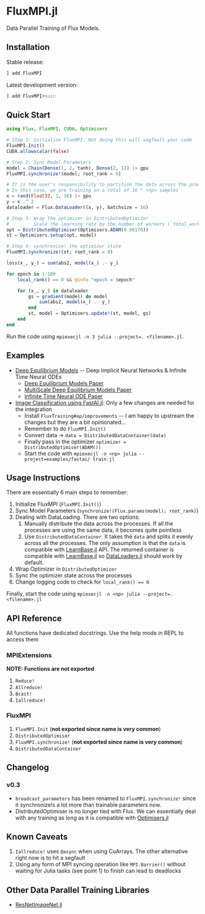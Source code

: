 # FluxMPI.jl

Data Parallel Training of Flux Models.

## Installation

Stable release:

```julia
] add FluxMPI
```

Latest development version:

```julia
] add FluxMPI#main
```

## Quick Start

```julia
using Flux, FluxMPI, CUDA, Optimisers

# Step 1: Initialize FluxMPI. Not doing this will segfault your code
FluxMPI.Init()
CUDA.allowscalar(false)

# Step 2: Sync Model Parameters
model = Chain(Dense(1, 2, tanh), Dense(2, 1)) |> gpu
FluxMPI.synchronize!(model; root_rank = 0)

# It is the user's responsibility to partition the data across the processes
# In this case, we are training on a total of 16 * <np> samples
x = rand(Float32, 1, 16) |> gpu
y = x .^ 2
dataloader = Flux.DataLoader((x, y), batchsize = 16)

# Step 3: Wrap the optimizer in DistributedOptimizer
#         Scale the learning rate by the number of workers (`total_workers()`).
opt = DistributedOptimiser(Optimisers.ADAM(0.001f0))
st = Optimisers.setup(opt, model)

# Step 4: synchronize! the optimizer state
FluxMPI.synchronize!(st; root_rank = 0)

loss(x_, y_) = sum(abs2, model(x_) .- y_)

for epoch in 1:100
    local_rank() == 0 && @info "epoch = $epoch"

    for (x_, y_) in dataloader
        gs = gradient(model) do model
            sum(abs2, model(x_) .- y_)
        end
        st, model = Optimisers.update!(st, model, gs)
    end
end
```

Run the code using `mpiexecjl -n 3 julia --project=. <filename>.jl`.

## Examples

* [Deep Equilibrium Models](https://github.com/SciML/FastDEQ.jl) -- Deep Implicit Neural Networks & Infinite Time Neural ODEs
  * [Deep Equilibrium Models Paper](https://arxiv.org/abs/1909.01377)
  * [MultiScale Deep Equilibrium Models Paper](https://arxiv.org/abs/2006.08656)
  * [Infinite Time Neural ODE Paper](https://arxiv.org/abs/2201.12240)
* [Image Classification using FastAI.jl](/examples/fastai/train.jl): Only a few changes are needed for the integration
  * Install `FluxTraining#ap/improvements` -- I am happy to upstream the changes but they are a bit opinionated...
  * Remember to do `FluxMPI.Init()`
  * Convert data -> `data = DistributedDataContainer(data)`
  * Finally pass in the optimizer `optimizer = DistributedOptimiser(ADAM())`
  * Start the code with `mpiexecjl -n <np> julia --project=examples/fastai/ train.jl`

## Usage Instructions

There are essentially 6 main steps to remember:

1. Initialize FluxMPI (`FluxMPI.Init()`)
2. Sync Model Parameters (`synchronize!(Flux.params(model); root_rank)`)
3. Dealing with DataLoading. There are two options:
   1. Manually distribute the data across the processes. If all the processes are using the same data, it becomes quite pointless
   2. Use `DistributedDataContainer`. It takes the `data` and splits it evenly across all the processes. The only assumption is that the `data` is compatible with [LearnBase.jl](https://github.com/JuliaML/LearnBase.jl) API. The returned container is compatible with [LearnBase.jl](https://github.com/JuliaML/LearnBase.jl) so [DataLoaders.jl](https://lorenzoh.github.io/DataLoaders.jl/dev/) should work by default.
4. Wrap Optimizer in `DistributedOptimizer`
5. Sync the optimizer state across the processes
6. Change logging code to check for `local_rank() == 0`

Finally, start the code using `mpiexecjl -n <np> julia --project=. <filename>.jl`

## API Reference

All functions have dedicated docstrings. Use the help mode in REPL to access them

### MPIExtensions

**NOTE: Functions are not exported**

1. `Reduce!`
2. `Allreduce!`
3. `Bcast!`
4. `Iallreduce!`

### FluxMPI

1. `FluxMPI.Init` (**not exported since name is very common**)
2. `DistributedOptimiser`
3. `FluxMPI.synchronize!` (**not exported since name is very common**)
4. `DistributedDataContainer`

## Changelog

### v0.3

* `broadcast_parameters` has been renamed to `FluxMPI.synchronize!` since it synchronize!s a lot more than trainable parameters now.
* DistributedOptimiser is no longer tied with Flux. We can essentially deal with any training as long as it is compatible with [Optimisers.jl](https://github.com/FluxML/Optimisers.jl)

## Known Caveats

1. `Iallreduce!` uses `@async` when using CuArrays. The other alternative right now is to hit a segfault
2. Using any form of MPI syncing operation like `MPI.Barrier()` without waiting for Julia tasks (see point 1) to finish can lead to deadlocks

## Other Data Parallel Training Libraries

* [ResNetImageNet.jl](https://github.com/DhairyaLGandhi/ResNetImageNet.jl)
